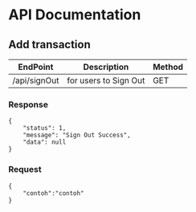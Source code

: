 # API Documentation
## Add transaction
| EndPoint | Description | Method|
| ----------- | ----------- |-----------|
| /api/signOut | for users to Sign Out |GET|
### Response
```
{
    "status": 1,
    "message": "Sign Out Success",
    "data": null
}
```
### Request
```
{
    "contoh":"contoh"
}
```